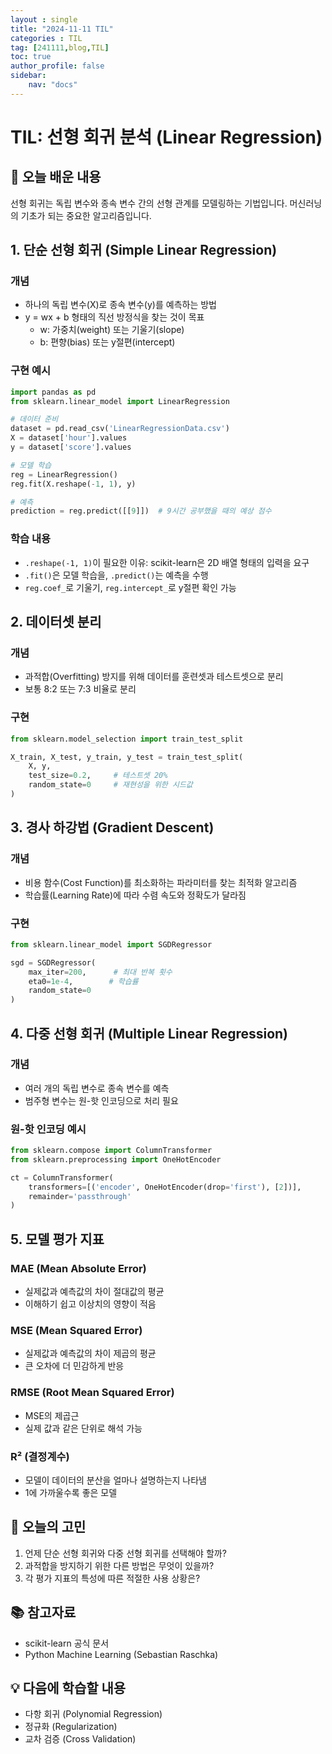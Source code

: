 ```yaml
---
layout : single
title: "2024-11-11 TIL"
categories : TIL
tag: [241111,blog,TIL]
toc: true
author_profile: false
sidebar:
    nav: "docs"
---
```



# TIL: 선형 회귀 분석 (Linear Regression)

## 📌 오늘 배운 내용
선형 회귀는 독립 변수와 종속 변수 간의 선형 관계를 모델링하는 기법입니다. 머신러닝의 기초가 되는 중요한 알고리즘입니다.

## 1. 단순 선형 회귀 (Simple Linear Regression)

### 개념
- 하나의 독립 변수(X)로 종속 변수(y)를 예측하는 방법
- y = wx + b 형태의 직선 방정식을 찾는 것이 목표
  - w: 가중치(weight) 또는 기울기(slope)
  - b: 편향(bias) 또는 y절편(intercept)

### 구현 예시
```python
import pandas as pd
from sklearn.linear_model import LinearRegression

# 데이터 준비
dataset = pd.read_csv('LinearRegressionData.csv')
X = dataset['hour'].values
y = dataset['score'].values

# 모델 학습
reg = LinearRegression()
reg.fit(X.reshape(-1, 1), y)

# 예측
prediction = reg.predict([[9]])  # 9시간 공부했을 때의 예상 점수
```

### 학습 내용
- `.reshape(-1, 1)`이 필요한 이유: scikit-learn은 2D 배열 형태의 입력을 요구
- `.fit()`은 모델 학습을, `.predict()`는 예측을 수행
- `reg.coef_`로 기울기, `reg.intercept_`로 y절편 확인 가능

## 2. 데이터셋 분리

### 개념
- 과적합(Overfitting) 방지를 위해 데이터를 훈련셋과 테스트셋으로 분리
- 보통 8:2 또는 7:3 비율로 분리

### 구현
```python
from sklearn.model_selection import train_test_split

X_train, X_test, y_train, y_test = train_test_split(
    X, y, 
    test_size=0.2,     # 테스트셋 20%
    random_state=0     # 재현성을 위한 시드값
)
```

## 3. 경사 하강법 (Gradient Descent)

### 개념
- 비용 함수(Cost Function)를 최소화하는 파라미터를 찾는 최적화 알고리즘
- 학습률(Learning Rate)에 따라 수렴 속도와 정확도가 달라짐

### 구현
```python
from sklearn.linear_model import SGDRegressor

sgd = SGDRegressor(
    max_iter=200,      # 최대 반복 횟수
    eta0=1e-4,        # 학습률
    random_state=0
)
```

## 4. 다중 선형 회귀 (Multiple Linear Regression)

### 개념
- 여러 개의 독립 변수로 종속 변수를 예측
- 범주형 변수는 원-핫 인코딩으로 처리 필요

### 원-핫 인코딩 예시
```python
from sklearn.compose import ColumnTransformer
from sklearn.preprocessing import OneHotEncoder

ct = ColumnTransformer(
    transformers=[('encoder', OneHotEncoder(drop='first'), [2])],
    remainder='passthrough'
)
```

## 5. 모델 평가 지표

### MAE (Mean Absolute Error)
- 실제값과 예측값의 차이 절대값의 평균
- 이해하기 쉽고 이상치의 영향이 적음

### MSE (Mean Squared Error)
- 실제값과 예측값의 차이 제곱의 평균
- 큰 오차에 더 민감하게 반응

### RMSE (Root Mean Squared Error)
- MSE의 제곱근
- 실제 값과 같은 단위로 해석 가능

### R² (결정계수)
- 모델이 데이터의 분산을 얼마나 설명하는지 나타냄
- 1에 가까울수록 좋은 모델

## 🤔 오늘의 고민
1. 언제 단순 선형 회귀와 다중 선형 회귀를 선택해야 할까?
2. 과적합을 방지하기 위한 다른 방법은 무엇이 있을까?
3. 각 평가 지표의 특성에 따른 적절한 사용 상황은?

## 📚 참고자료
- scikit-learn 공식 문서
- Python Machine Learning (Sebastian Raschka)

## 💡 다음에 학습할 내용
- 다항 회귀 (Polynomial Regression)
- 정규화 (Regularization)
- 교차 검증 (Cross Validation)